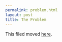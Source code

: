```yaml
---
permalink: problem.html
layout: post
title: The Problem
---
```


This filed moved [here](README.md).
